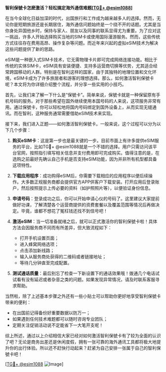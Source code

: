 **智利保號卡怎麽激活？轻松搞定海外通信难题[[TG💪+ @esim1088](https://t.me/s/esim1088)]**

在当今全球化日益加深的时代，出国旅行和工作成为越来越多人的选择。然而，无论你是短期旅游还是长期居住，海外通信问题始终是一个绕不开的话题。尤其是当你身处异国他乡时，保持与家人、朋友以及同事的联系显得尤为重要。为了应对这一挑战，许多人开始选择购买当地的SIM卡或使用国际漫游服务。然而，这些传统方式往往存在费用高昂、操作复杂等问题。而近年来兴起的虚拟eSIM技术为解决这些问题提供了新的思路。

eSIM是一种嵌入式SIM卡技术，它无需物理卡片即可完成网络连接功能。相比于传统的实体SIM卡，eSIM具有安装便捷、支持多运营商切换等优势，尤其适合经常跨国移动的人群。特别是在智利这样的国家，由于其独特的地理位置和文化环境，eSIM卡成为了许多旅居者和游客的理想选择。那么，如何激活智利保號卡呢？本文将为你详细介绍整个流程，并分享一些实用的小技巧。

首先，让我们来了解一下什么是“保號卡”。简单来说，保號卡就是一种保留原有手机号码的服务。对于那些希望在国外继续使用本国号码的人来说，这项服务非常有用。通过保號卡，你可以轻松地将国内号码绑定到国外设备上，从而实现无缝通讯。而在智利，这种服务通常需要借助eSIM技术来实现。

接下来，我们进入正题——如何激活智利保號卡。一般来说，这个过程可以分为以下几个步骤：

1. **购买eSIM卡**：这是第一步也是最关键的一步。目前市面上有许多提供eSIM服务的平台，比如TG💪+ @esim1088就是一个不错的选择。用户只需访问该平台官网，按照指引填写相关信息并支付费用即可完成购买。值得注意的是，在选购之前最好先确认自己手机是否支持eSIM功能，因为并非所有机型都具备这项特性。

2. **下载应用程序**：成功购得eSIM后，你需要下载相应的应用程序以便后续操作。大多数正规服务商都会提供官方APP供客户下载安装。打开应用后登录账户，然后按照提示上传必要的资料（如护照照片等），以便验证身份信息。

3. **申请号码**：登录成功之后，你可以开始申请心仪的号码了。这里建议大家提前做好功课，了解清楚各个运营商提供的资费套餐以及覆盖范围等情况后再做决定。毕竟，谁都不想花了冤枉钱还找不到信号吧！

4. **激活eSIM**：当一切准备就绪之后，就可以正式激活你的智利保號卡啦！具体方法会因服务商不同而有所差异，但大致流程如下：
   - 打开手机设置页面；
   - 进入蜂窝网络选项；
   - 点击添加新线路；
   - 输入从服务商处获得的二维码或者链接地址；
   - 等待几分钟直至完成配置。

5. **测试通话质量**：最后别忘了检查一下新设置下的通话效果哦！拨通几个电话试试看有没有延迟或者杂音之类的问题。如果发现异常情况，请及时联系客服寻求帮助。

当然啦，除了上述基本步骤之外还有一些小贴士可以帮助你更好地享受智利保號卡带来的便利：
- 在出国前记得备份好重要数据以防万一；
- 如果遇到任何技术难题都可以随时咨询专业团队；
- 定期关注促销活动说不定能省下一大笔开支呢！

综上所述，通过以上介绍相信大家已经对如何激活智利保號卡有了较为全面的认识了吧？无论是商务出差还是休闲度假，拥有一张可靠的海外通讯工具都将极大地提升你的出行体验。所以还不赶快行动起来？赶紧为自己安排一张属于自己的智利保號卡吧！

[[TG💪+ @esim1088](https://t.me/s/esim1088) ![Image](https://i.postimg.cc/4NQfJmqS/Snipaste-2025-05-13-00-14-12.png)]